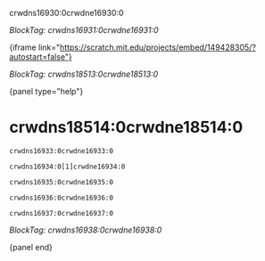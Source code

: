 crwdns16930:0crwdne16930:0

*BlockTag: crwdns16931:0crwdne16931:0*

{iframe link="https://scratch.mit.edu/projects/embed/149428305/?autostart=false"}

*BlockTag: crwdns18513:0crwdne18513:0*

{panel type="help"}

# crwdns18514:0crwdne18514:0

<pre><code class="scratch:split:random">crwdns16933:0crwdne16933:0
</code></pre>

<pre><code class="scratch:split:random">crwdns16934:0[1]crwdne16934:0
</code></pre>

<pre><code class="scratch:split:random">crwdns16935:0crwdne16935:0
</code></pre>

<pre><code class="scratch:split:random">crwdns16936:0crwdne16936:0
</code></pre>

<pre><code class="scratch:split:random">crwdns16937:0crwdne16937:0
</code></pre>

*BlockTag: crwdns16938:0crwdne16938:0*

{panel end}